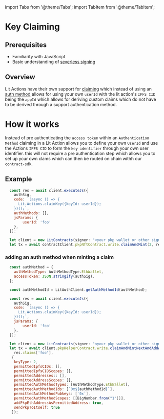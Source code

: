 import Tabs from '@theme/Tabs';
import TabItem from '@theme/TabItem';

# Key Claiming

## Prerequisites

- Familiarity with JavaScript
- Basic understanding of [severless signing](../serverless-signing/quick-start.md)

## Overview

Lit Actions have their own support for [claiming](../wallets/claimable-keys/intro.md) which instead of using an [auth method](../authentication/session-sigs/auth-methods/overview.md) allows for using your own `userId` with the lit action's `IPFS CID` being the `appId` which allows for deriving custom claims which do not have to be derived through a support authentication method.

# How it works
Instead of pre authenticating the `access token` within an `Authentication Method` claiming in a Lit Action allows you to define your own `UserId` and use the Actions `IPFS CID` to form the `key identifier` through your own user identifier. this will not require a pre authentication step which allows you to set up your own clams which can then be routed on chain withh our `contract-sdk`.

## Example

```jsx
  const res = await client.executeJs({
    authSig,
    code: `(async () => {
      Lit.Actions.claimKey({keyId: userId});
    })();`,
    authMethods: [],
    jsParams: {
        userId: 'foo'
    },
  });

  let client = new LitContracts(signer: "<your pkp wallet or other signer>");
  let tx = await contractClient.pkpNftContract.write.claimAndMint(2, res.claims['foo'].derivedKeyId, res.claims['foo'].signatures);
```

### adding an auth method when minting a claim
```jsx
  const authMethod = {
    authMethodType: AuthMethodType.EthWallet,
    accessToken: JSON.stringify(authSig),
  };

  const authMethodId = LitAuthClient.getAuthMethodId(authMethod);

  const res = await client.executeJs({
    authSig,
    code: `(async () => {
      Lit.Actions.claimKey({keyId: userId});
    })();`,
    jsParams: {
        userId: 'foo'
    },
  });

  let client = new LitContracts(signer: "<your pkp wallet or other signer>");
  let tx = await client.pkpHelperContract.write.claimAndMintNextAndAddAuthMethods(
    res.claims['foo'],
   {
    keyType: 2,
    permittedIpfsCIDs: [],
    permittedIpfsCIDScopes: [],
    permittedAddresses:: [],
    permittedAddressScopes: [],
    permittedAuthMethodTypes: [AuthMethodType.EthWallet],
    permittedAuthMethodIds: [`0x${authMethodId}`],
    permittedAuthMethodPubkeys: [`0x`],
    permittedAuthMethodScopes: [[BigNumber.from("1")]],
    addPkpEthAddressAsPermittedAddress: true,
    sendPkpToItself: true
   });
```